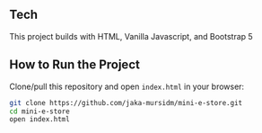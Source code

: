 ## Tech

This project builds with HTML, Vanilla Javascript, and Bootstrap 5

## How to Run the Project

Clone/pull this repository and open `index.html` in your browser:

```sh
git clone https://github.com/jaka-mursidm/mini-e-store.git
cd mini-e-store
open index.html
```
